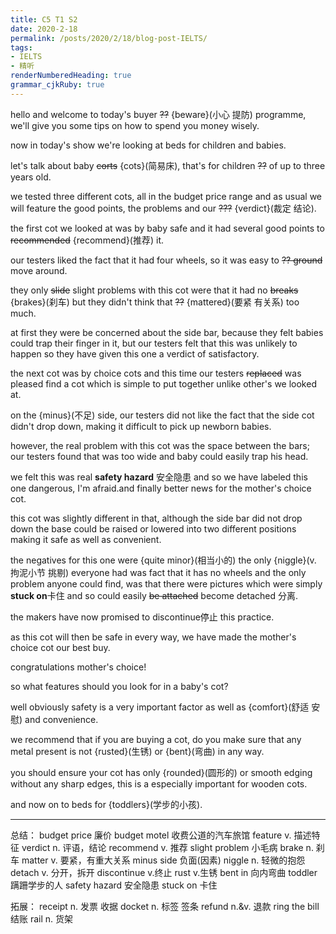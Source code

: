 ```yaml
---
title: C5 T1 S2 
date: 2020-2-18
permalink: /posts/2020/2/18/blog-post-IELTS/ 
tags: 
- IELTS
- 精听
renderNumberedHeading: true
grammar_cjkRuby: true
---
```



hello and welcome to today's buyer ~~??~~ {beware}(小心 提防) programme, we'll give you some tips on how to spend you money wisely.

now in today's show we're looking at beds for children and babies.

let's talk about baby ~~corts~~ {cots}(简易床), that's for children ~~??~~ of up to three years old.

we tested three different cots, all in the budget price range and  as usual we will feature the good points, the problems and our ~~???~~ {verdict}(裁定 结论). 

the first cot we looked at was by baby safe and it had several good points to ~~recommended~~ {recommend}(推荐) it.

our testers liked the fact that it had four wheels, so it was easy to ~~?? ground~~ move around.

they only ~~slide~~ slight problems with this cot were that it had no ~~breaks~~ {brakes}(刹车) but they didn't think that ~~??~~ {mattered}(要紧 有关系) too much.

at first they were be concerned about the side bar, because they felt babies could trap their finger in it, but our testers felt that this was unlikely to happen so they have given this one a verdict of satisfactory.

the next cot was by choice cots and this time our testers ~~replaced~~ was pleased find a cot which is simple to put together unlike other's we looked at.

on the {minus}(不足) side, our testers did not like the fact that the side cot didn't drop down, making it difficult to pick up newborn babies.

however, the real problem with this cot was the space between the bars; our testers found that was too wide and baby could easily trap his head.

we felt this was real **safety hazard** 安全隐患 and so we have labeled this one dangerous, I'm afraid.and finally better news for the mother's choice cot.

this cot was slightly different in that, although the side bar did not drop down the base could be raised or lowered into two different positions making it safe as well as convenient.

the negatives for this one were {quite minor}(相当小的) the only {niggle}(v. 拘泥小节 挑剔) everyone had was fact that it has no wheels and the only problem anyone could find, was that there were pictures which were simply **stuck on**卡住 and so could easily ~~be attached~~ become detached 分离.

the makers have now promised to discontinue停止 this practice.

as this cot will then be safe in every way, we have made the mother's choice cot our best buy.

congratulations mother's choice!

so what features should you look for in a baby's cot?

well obviously safety is a very important factor as well as {comfort}(舒适 安慰) and convenience.

we recommend that if you are buying a cot, do you make sure that any metal present is not {rusted}(生锈) or {bent}(弯曲) in any way.

you should ensure your cot has only {rounded}(圆形的) or smooth edging without any sharp edges, this is a especially important for wooden cots.

and now on to beds for {toddlers}(学步的小孩).


----------
总结：
budget price  廉价     budget motel  收费公道的汽车旅馆
feature  v. 描述特征
verdict  n. 评语，结论
recommend  v. 推荐
slight problem  小毛病
brake  n. 刹车
matter  v. 要紧，有重大关系
minus side  负面(因素)
niggle  n. 轻微的抱怨
detach  v. 分开，拆开
discontinue  v.终止
rust  v.生锈
bent in  向内弯曲
toddler  蹒跚学步的人
safety hazard  安全隐患
stuck on  卡住

拓展：
receipt  n. 发票 收据
docket  n. 标签 签条
refund  n.&v. 退款
ring the bill  结账
rail  n. 货架
